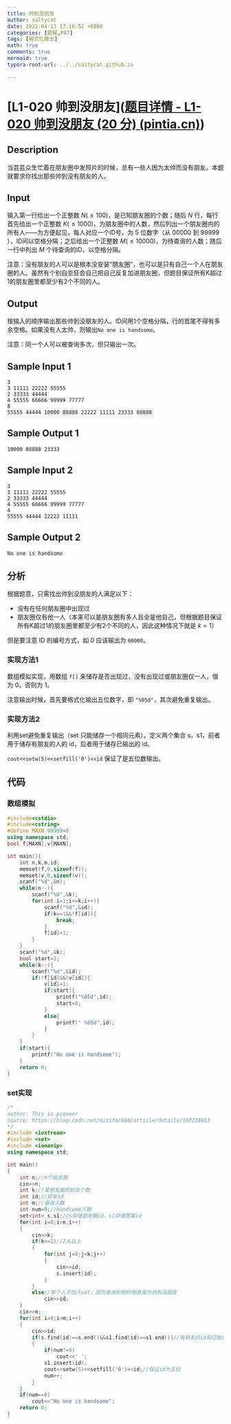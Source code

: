 ```yaml
---
title: 帅到没朋友
author: saltycat
date: 2022-04-13 17:16:52 +0800
categories: [题解,PAT]
tags: [格式化输出]
math: true
comments: true
mermaid: true
typora-root-url: ../../sa1tycat.github.io

---
```


# [L1-020 帅到没朋友]([题目详情 - L1-020 帅到没朋友 (20 分) (pintia.cn)](https://pintia.cn/problem-sets/994805046380707840/problems/994805117167976448))

## Description

当芸芸众生忙着在朋友圈中发照片的时候，总有一些人因为太帅而没有朋友。本题就要求你找出那些帅到没有朋友的人。

## Input

输入第一行给出一个正整数 $N(≤100)$，是已知朋友圈的个数；随后 $N$ 行，每行首先给出一个正整数 $K(≤1000)$，为朋友圈中的人数，然后列出一个朋友圈内的所有人——为方便起见，每人对应一个ID号，为 $5$ 位数字（从 $00000$ 到 $99999$ ），ID间以空格分隔；之后给出一个正整数 $M(≤10000)$，为待查询的人数；随后一行中列出 $M$ 个待查询的ID，以空格分隔。

注意：没有朋友的人可以是根本没安装“朋友圈”，也可以是只有自己一个人在朋友圈的人。虽然有个别自恋狂会自己把自己反复加进朋友圈，但题目保证所有K超过1的朋友圈里都至少有2个不同的人。

## Output

按输入的顺序输出那些帅到没朋友的人。ID间用1个空格分隔，行的首尾不得有多余空格。如果没有人太帅，则输出`No one is handsome`。

注意：同一个人可以被查询多次，但只输出一次。


## Sample Input 1 

```Sample Input 1 
3
3 11111 22222 55555
2 33333 44444
4 55555 66666 99999 77777
8
55555 44444 10000 88888 22222 11111 23333 88888
```

## Sample Output 1

```Sample Output 1
10000 88888 23333
```

## Sample Input 2 

```Sample Input 2
3
3 11111 22222 55555
2 33333 44444
4 55555 66666 99999 77777
4
55555 44444 22222 11111
```

## Sample Output 2

```Sample Output 2
No one is handsome
```

## 分析

根据题意，只需找出帅到没朋友的人满足以下：

- 没有在任何朋友圈中出现过
- 朋友圈仅有他一人（本来可以是朋友圈有多人且全是他自己，但根据题目保证所有K超过1的朋友圈里都至少有2个不同的人，因此这种情况下就是 $k=1$）

但是要注意 ID 的编号方式，如 0 应该输出为 `00000`。

### 实现方法1

数组模拟实现，用数组 `f[]` 来储存是否出现过，没有出现过或朋友圈仅一人，值为 0，否则为 1。

注意输出时候，首先要格式化输出五位数字，即 `"%05d"`，其次避免重复输出。

### 实现方法2

利用set避免重复输出（set 只能储存一个相同元素）。定义两个集合 s，s1，前者用于储存有朋友的人的 id，后者用于储存已输出的 id。

`cout<<setw(5)<<setfill('0')<<id` 保证了是五位数输出。

## 代码

### 数组模拟

```c++
#include<cstdio>
#include<cstring>
#define MAXN 99999+6
using namespace std;
bool f[MAXN],v[MAXN];

int main(){
	int n,k,m,id;
	memset(f,0,sizeof(f));
	memset(v,0,sizeof(v));
	scanf("%d",&n);
	while(n--){
		scanf("%d",&k);
		for(int i=1;i<=k;i++){
			scanf("%d",&id);
			if(k==1&&!f[id]){
				break;
			}
			f[id]=1;
		}
	}
	scanf("%d",&k);
	bool start=1;
	while(k--){
		scanf("%d",&id);
		if(!f[id]&&!v[id]){
			v[id]=1;
			if(start){
				printf("%05d",id);
				start=0;
			}
			else{
				printf(" %05d",id);
			}
		}
	}
	if(start){
		printf("No one is handsome");
	}
	return 0;
}
```

### set实现

```c++
/*
author: This is pioneer
source: https://blog.csdn.net/mizifor666/article/details/107218013
*/
#include <iostream>
#include <set>
#include <iomanip>
using namespace std;

int main()
{
    int n;//n个朋友圈
    cin>>n;
    int k;//某朋友圈的好友个数
    int id;//好友id
    int m;//查询人数
    int num=0;//handsome人数
    set<int> s,s1;//s存储朋友圈id，s1存储答案id
    for(int i=0;i<n;i++)
    {
        cin>>k;
        if(k>=2)//2人以上
        {
            for(int j=0;j<k;j++)
            {
                cin>>id;
                s.insert(id);
            }
        }
        else//单个人不加入set，因为查询到他时他直接为帅到没朋友
            cin>>id;
    }
    cin>>m;
    for(int i=0;i<m;i++)
    {
        cin>>id;
        if(s.find(id)==s.end()&&s1.find(id)==s1.end())//有朋友的id和已输出的id中无该id
        {
            if(num!=0)
                cout<<' ';
            s1.insert(id);
            cout<<setw(5)<<setfill('0')<<id;//保证id为五位
            num++;
        }
    }
    if(num==0)
        cout<<"No one is handsome";
    return 0;
}

```

